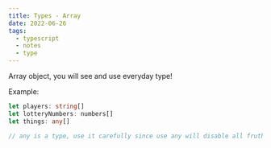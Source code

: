 ```yaml
---
title: Types - Array
date: 2022-06-26
tags:
  - typescript
  - notes
  - type
---
```

Array object, you will see and use everyday type!

Example: 
```typescript
let players: string[]
let lotteryNumbers: numbers[]
let things: any[]

// any is a type, use it carefully since use any will disable all fruther type checking.
```
